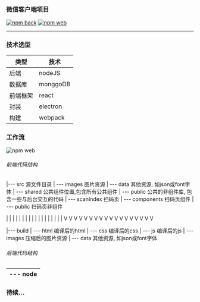 ### 微信客户端项目
[![npm back](https://img.shields.io/badge/后端-nodeJS-green.svg)](https://github.com/mtshen/weixin)
[![npm web](https://img.shields.io/badge/前端-react-blue.svg)](https://github.com/mtshen/weixin)

------------------------------
### 技术选型

类型 | 技术
----- |-----
后端      | nodeJS
数据库    | monggoDB
前端框架  | react
封装      | electron
构建      | webpack

### 工作流
![npm web](https://github.com/mtshen/weixin/blob/master/docs/workflow.png)

###### 前端代码结构
|--- src            源文件目录
|  --- images       图片资源
|  --- data         其他资源, 如json或font字体
|  --- shared           公共组件位置,包含所有公共组件
|  --- public           公共的非组件库, 包含一些与后台交互的代码
|  --- scanIndex        扫码页
|     --- components        扫码页组件
|     --- public            扫码页非组件

| | | | | | | | | | | | | | | | | |
V V V V V V V V V V V V V V V V V V

|--- build
|  --- html     编译后的html
|  --- css      编译后的css
|  --- js       编译后的js
|  --- images   压缩后的图片资源
|  --- data     其他资源, 如json或font字体

###### 后端代码结构
|--- node
|  ---
### 待续...
